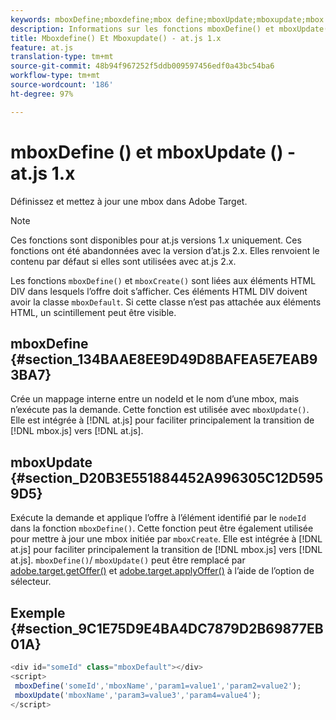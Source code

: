 ```yaml
---
keywords: mboxDefine;mboxdefine;mbox define;mboxUpdate;mboxupdate;mbox update;at.js;fonctions;fonction
description: Informations sur les fonctions mboxDefine() et mboxUpdate() pour la bibliothèque JavaScript at.js d’Adobe Target.
title: Mboxdefine() Et Mboxupdate() - at.js 1.x
feature: at.js
translation-type: tm+mt
source-git-commit: 48b94f967252f5ddb009597456edf0a43bc54ba6
workflow-type: tm+mt
source-wordcount: '186'
ht-degree: 97%

---
```



# mboxDefine () et mboxUpdate () - at.js 1.x

Définissez et mettez à jour une mbox dans Adobe Target.

>[!NOTE]
>
>Ces fonctions sont disponibles pour at.js versions 1.*x* uniquement. Ces fonctions ont été abandonnées avec la version d’at.js 2.x. Elles renvoient le contenu par défaut si elles sont utilisées avec at.js 2.x.

Les fonctions `mboxDefine()` et `mboxCreate()` sont liées aux éléments HTML DIV dans lesquels l’offre doit s’afficher. Ces éléments HTML DIV doivent avoir la classe `mboxDefault`. Si cette classe n’est pas attachée aux éléments HTML, un scintillement peut être visible.

## mboxDefine {#section_134BAAE8EE9D49D8BAFEA5E7EAB93BA7}

Crée un mappage interne entre un nodeId et le nom d’une mbox, mais n’exécute pas la demande. Cette fonction est utilisée avec `mboxUpdate()`. Elle est intégrée à [!DNL at.js] pour faciliter principalement la transition de [!DNL mbox.js] vers [!DNL at.js].

## mboxUpdate {#section_D20B3E551884452A996305C12D5959D5}

Exécute la demande et applique l’offre à l’élément identifié par le `nodeId` dans la fonction `mboxDefine()`. Cette fonction peut être également utilisée pour mettre à jour une mbox initiée par `mboxCreate`. Elle est intégrée à [!DNL at.js] pour faciliter principalement la transition de [!DNL mbox.js] vers [!DNL at.js]. `mboxDefine()`/ `mboxUpdate()` peut être remplacé par [adobe.target.getOffer()](/help/c-implementing-target/c-implementing-target-for-client-side-web/adobe-target-getoffer.md) et [adobe.target.applyOffer()](/help/c-implementing-target/c-implementing-target-for-client-side-web/adobe-target-applyoffer.md) à l’aide de l’option de sélecteur.

## Exemple {#section_9C1E75D9E4BA4DC7879D2B69877EB01A}

```javascript
<div id="someId" class="mboxDefault"></div> 
<script> 
 mboxDefine('someId','mboxName','param1=value1','param2=value2'); 
 mboxUpdate('mboxName','param3=value3','param4=value4'); 
</script>
```
